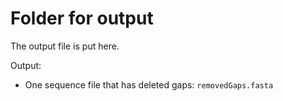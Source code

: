 # Folder for output
The output file is put here.

Output:

* One sequence file that has deleted gaps: `removedGaps.fasta` 